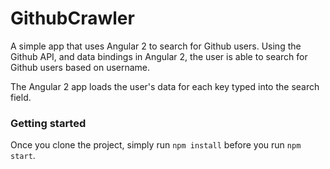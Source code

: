 # GithubCrawler
A simple app that uses Angular 2 to search for Github users. Using the Github API, and data bindings in Angular 2, the user
is able to search for Github users based on username.

The Angular 2 app loads the user's data for each key typed into the search field.

### Getting started
Once you clone the project, simply run `npm install` before you run `npm start`.
